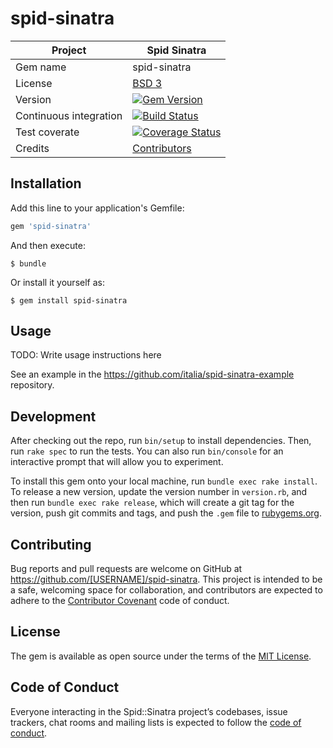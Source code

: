 # spid-sinatra

| Project                | Spid Sinatra |
| ---------------------- | ------------ |
| Gem name               | spid-sinatra |
| License                | [BSD 3](https://github.com/cantierecreativo/spid-sinatra/blob/master/LICENSE) |
| Version                | [![Gem Version](https://badge.fury.io/rb/spid-sinatra.svg)](http://badge.fury.io/rb/spid-sinatra) |
| Continuous integration | [![Build Status](https://secure.travis-ci.org/cantierecreativo/spid-sinatra.svg?branch=master)](https://travis-ci.org/cantierecreativo/spid-sinatra) |
| Test coverate          | [![Coverage Status](https://coveralls.io/repos/github/cantierecreativo/spid-sinatra/badge.svg?branch=master)](https://coveralls.io/github/cantierecreativo/spid-sinatra?branch=master) |
| Credits                | [Contributors](https://github.com/cantierecreativo/spid-sinatra/graphs/contributors) |


## Installation

Add this line to your application's Gemfile:

```ruby
gem 'spid-sinatra'
```

And then execute:

    $ bundle

Or install it yourself as:

    $ gem install spid-sinatra

## Usage

TODO: Write usage instructions here

See an example in the https://github.com/italia/spid-sinatra-example repository.

## Development

After checking out the repo, run `bin/setup` to install dependencies. Then, run `rake spec` to run the tests. You can also run `bin/console` for an interactive prompt that will allow you to experiment.

To install this gem onto your local machine, run `bundle exec rake install`. To release a new version, update the version number in `version.rb`, and then run `bundle exec rake release`, which will create a git tag for the version, push git commits and tags, and push the `.gem` file to [rubygems.org](https://rubygems.org).

## Contributing

Bug reports and pull requests are welcome on GitHub at https://github.com/[USERNAME]/spid-sinatra. This project is intended to be a safe, welcoming space for collaboration, and contributors are expected to adhere to the [Contributor Covenant](http://contributor-covenant.org) code of conduct.

## License

The gem is available as open source under the terms of the [MIT License](https://opensource.org/licenses/MIT).

## Code of Conduct

Everyone interacting in the Spid::Sinatra project’s codebases, issue trackers, chat rooms and mailing lists is expected to follow the [code of conduct](https://github.com/[USERNAME]/spid-sinatra/blob/master/CODE_OF_CONDUCT.md).
